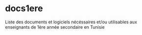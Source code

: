 #   docs1ere
Liste des documents et logiciels nécéssaires et/ou utilisables aux enseignants de 1ère année secondaire en Tunisie
